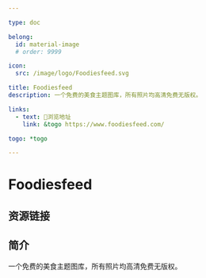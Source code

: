 ```yaml
---

type: doc

belong:
  id: material-image
  # order: 9999

icon:
  src: /image/logo/Foodiesfeed.svg

title: Foodiesfeed
description: 一个免费的美食主题图库，所有照片均高清免费无版权。

links:
  - text: 🧰浏览地址
    link: &togo https://www.foodiesfeed.com/

togo: *togo

---
```


<ShowLogo />

# Foodiesfeed

<ShowBreadcrumb />

## 资源链接

<ShowLinks />

## 简介

一个免费的美食主题图库，所有照片均高清免费无版权。